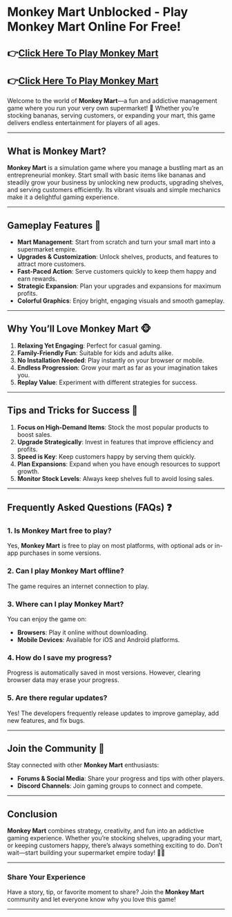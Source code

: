 # Monkey Mart Unblocked - Play Monkey Mart Online For Free!
## 👉[Click Here To Play Monkey Mart](https://monkeymart.co/)
## 👉[Click Here To Play Monkey Mart](https://monkeymart.co/)

Welcome to the world of **Monkey Mart**—a fun and addictive management game where you run your very own supermarket! 🐒 Whether you’re stocking bananas, serving customers, or expanding your mart, this game delivers endless entertainment for players of all ages.

---

## What is Monkey Mart?  

**Monkey Mart** is a simulation game where you manage a bustling mart as an entrepreneurial monkey. Start small with basic items like bananas and steadily grow your business by unlocking new products, upgrading shelves, and serving customers efficiently. Its vibrant visuals and simple mechanics make it a delightful gaming experience.  

---
<head>
<meta name="google-site-verification" content="kQkMQ6ywh7zmiJWjxExQVnc0cSdpN-nIz_UfOr5vB0Q" /></head>

## Gameplay Features 🛒  

- **Mart Management**: Start from scratch and turn your small mart into a supermarket empire.  
- **Upgrades & Customization**: Unlock shelves, products, and features to attract more customers.  
- **Fast-Paced Action**: Serve customers quickly to keep them happy and earn rewards.  
- **Strategic Expansion**: Plan your upgrades and expansions for maximum profits.  
- **Colorful Graphics**: Enjoy bright, engaging visuals and smooth gameplay.  

---

## Why You’ll Love Monkey Mart 🐵  

1. **Relaxing Yet Engaging**: Perfect for casual gaming.  
2. **Family-Friendly Fun**: Suitable for kids and adults alike.  
3. **No Installation Needed**: Play instantly on your browser or mobile.  
4. **Endless Progression**: Grow your mart as far as your imagination takes you.  
5. **Replay Value**: Experiment with different strategies for success.  

---

## Tips and Tricks for Success 🚀  

1. **Focus on High-Demand Items**: Stock the most popular products to boost sales.  
2. **Upgrade Strategically**: Invest in features that improve efficiency and profits.  
3. **Speed is Key**: Keep customers happy by serving them quickly.  
4. **Plan Expansions**: Expand when you have enough resources to support growth.  
5. **Monitor Stock Levels**: Always keep shelves full to avoid losing sales.  

---

## Frequently Asked Questions (FAQs) ❓  

### 1. Is Monkey Mart free to play?  
Yes, **Monkey Mart** is free to play on most platforms, with optional ads or in-app purchases in some versions.  

### 2. Can I play Monkey Mart offline?  
The game requires an internet connection to play.  

### 3. Where can I play Monkey Mart?  
You can enjoy the game on:  
- **Browsers**: Play it online without downloading.  
- **Mobile Devices**: Available for iOS and Android platforms.  

### 4. How do I save my progress?  
Progress is automatically saved in most versions. However, clearing browser data may erase your progress.  

### 5. Are there regular updates?  
Yes! The developers frequently release updates to improve gameplay, add new features, and fix bugs.  

---

## Join the Community 🍌  

Stay connected with other **Monkey Mart** enthusiasts:  

- **Forums & Social Media**: Share your progress and tips with other players.  
- **Discord Channels**: Join gaming groups to connect and compete.  

---

## Conclusion  

**Monkey Mart** combines strategy, creativity, and fun into an addictive gaming experience. Whether you’re stocking shelves, upgrading your mart, or keeping customers happy, there’s always something exciting to do. Don’t wait—start building your supermarket empire today! 🐒✨  

---

### Share Your Experience  

Have a story, tip, or favorite moment to share? Join the **Monkey Mart** community and let everyone know why you love this game!  

---

